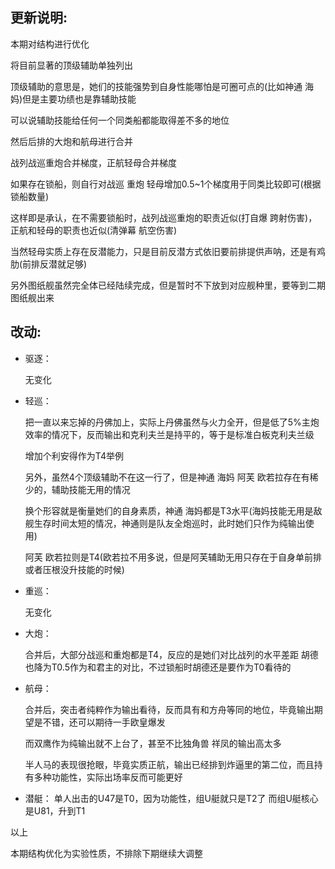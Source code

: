 ## 更新说明:

本期对结构进行优化

将目前显著的顶级辅助单独列出

顶级辅助的意思是，她们的技能强势到自身性能哪怕是可圈可点的(比如神通 海妈)但是主要功绩也是靠辅助技能

可以说辅助技能给任何一个同类船都能取得差不多的地位

然后后排的大炮和航母进行合并

战列战巡重炮合并梯度，正航轻母合并梯度

如果存在锁船，则自行对战巡 重炮 轻母增加0.5~1个梯度用于同类比较即可(根据锁船数量)

这样即是承认，在不需要锁船时，战列战巡重炮的职责近似(打自爆 跨射伤害)，正航和轻母的职责也近似(清弹幕 航空伤害)

当然轻母实质上存在反潜能力，只是目前反潜方式依旧要前排提供声呐，还是有鸡肋(前排反潜就足够)

另外图纸舰虽然完全体已经陆续完成，但是暂时不下放到对应舰种里，要等到二期图纸舰出来


## 改动:
- 驱逐：

    无变化

- 轻巡：

    把一直以来忘掉的丹佛加上，实际上丹佛虽然与火力全开，但是低了5%主炮效率的情况下，反而输出和克利夫兰是持平的，等于是标准白板克利夫兰级

    增加个利安得作为T4举例

    另外，虽然4个顶级辅助不在这一行了，但是神通 海妈 阿芙 欧若拉存在有稀少的，辅助技能无用的情况

    换个形容就是衡量她们的自身素质，神通 海妈都是T3水平(海妈技能无用是敌舰生存时间太短的情况，神通则是队友全炮巡时，此时她们只作为纯输出使用)

    阿芙 欧若拉则是T4(欧若拉不用多说，但是阿芙辅助无用只存在于自身单前排或者压根没升技能的时候)

- 重巡：

    无变化

- 大炮：

    合并后，大部分战巡和重炮都是T4，反应的是她们对比战列的水平差距
    胡德也降为T0.5作为和君主的对比，不过锁船时胡德还是要作为T0看待的

- 航母：

    合并后，突击者纯粹作为输出看待，反而具有和方舟等同的地位，毕竟输出期望是不错，还可以期待一手欧皇爆发

    而双鹰作为纯输出就不上台了，甚至不比独角兽 祥凤的输出高太多

    半人马的表现很抢眼，毕竟实质正航，输出已经排到炸逼里的第二位，而且持有多种功能性，实际出场率反而可能更好

- 潜艇：
    单人出击的U47是T0，因为功能性，组U艇就只是T2了
    而组U艇核心是U81，升到T1

以上

本期结构优化为实验性质，不排除下期继续大调整
